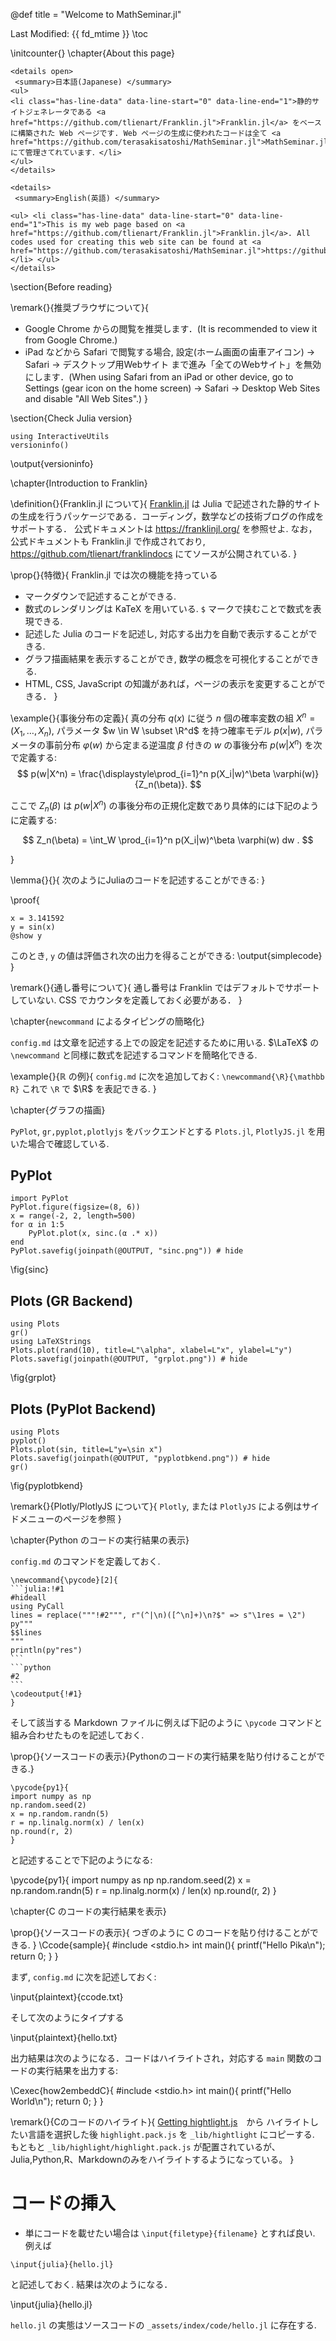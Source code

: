 @def title = "Welcome to MathSeminar.jl"

Last Modified: {{ fd_mtime }}
\toc <!-- table of contents -->

\initcounter{}
\chapter{About this page}

~~~
<details open>
 <summary>日本語(Japanese) </summary>
<ul>
<li class="has-line-data" data-line-start="0" data-line-end="1">静的サイトジェネレータである <a href="https://github.com/tlienart/Franklin.jl">Franklin.jl</a> をベースに構築された Web ページです. Web ページの生成に使われたコードは全て <a href="https://github.com/terasakisatoshi/MathSeminar.jl">MathSeminar.jl</a> にて管理さてれています．</li>
</ul>
</details>

<details>
 <summary>English(英語) </summary>

<ul> <li class="has-line-data" data-line-start="0" data-line-end="1">This is my web page based on <a href="https://github.com/tlienart/Franklin.jl">Franklin.jl</a>. All codes used for creating this web site can be found at <a href="https://github.com/terasakisatoshi/MathSeminar.jl">https://github.com/terasakisatoshi/MathSeminar.jl</a></li> </ul>
</details>
~~~

\section{Before reading}

\remark{}{推奨ブラウザについて}{
- Google Chrome からの閲覧を推奨します．(It is recommended to view it from Google Chrome.)
- iPad などから Safari で閲覧する場合, 設定(ホーム画面の歯車アイコン) -> Safari -> デスクトップ用Webサイト まで進み「全てのWebサイト」を無効にします．(When using Safari from an iPad or other device, go to Settings (gear icon on the home screen) -> Safari -> Desktop Web Sites and disable "All Web Sites".)
}

\section{Check Julia version}

```julia:versioninfo
using InteractiveUtils
versioninfo()
```

\output{versioninfo}

\chapter{Introduction to Franklin}

\definition{}{Franklin.jl について}{
[Franklin.jl](https://github.com/tlienart/Franklin.jl) は Julia で記述された静的サイトの生成を行うパッケージである．コーディング，数学などの技術ブログの作成をサポートする．
公式ドキュメントは https://franklinjl.org/ を参照せよ. なお，公式ドキュメントも Franklin.jl で作成されており, https://github.com/tlienart/franklindocs にてソースが公開されている.
}


\prop{}{特徴}{
Franklin.jl では次の機能を持っている
- マークダウンで記述することができる.
- 数式のレンダリングは KaTeX を用いている. `$` マークで挟むことで数式を表現できる.
- 記述した Julia のコードを記述し, 対応する出力を自動で表示することができる.
- グラフ描画結果を表示することができ, 数学の概念を可視化することができる.
- HTML, CSS, JavaScript の知識があれば，ページの表示を変更することができる．
}

\example{}{事後分布の定義}{
真の分布 $q(x)$ に従う $n$ 個の確率変数の組 $X^n = (X_1,\dots,X_n)$, パラメータ $w \in W \subset \R^d$ を持つ確率モデル $p(x|w)$, パラメータの事前分布 $\varphi(w)$ から定まる逆温度 $\beta$ 付きの $w$ の事後分布 $p(w|X^n)$ を次で定義する:
$$
p(w|X^n) = \frac{\displaystyle\prod_{i=1}^n p(X_i|w)^\beta \varphi(w)}{Z_n(\beta)}.
$$

ここで $Z_n(\beta)$ は $p(w|X^n)$ の事後分布の正規化定数であり具体的には下記のように定義する:

$$
Z_n(\beta) = \int_W \prod_{i=1}^n p(X_i|w)^\beta \varphi(w) dw .
$$

}

\lemma{}{}{
次のようにJuliaのコードを記述することができる:
}

\proof{
```julia:simplecode
x = 3.141592
y = sin(x)
@show y
```
このとき, `y` の値は評価され次の出力を得ることができる:
\output{simplecode}
}

\remark{}{通し番号について}{
    通し番号は Franklin ではデフォルトでサポートしていない. CSS でカウンタを定義しておく必要がある．
}

\chapter{`newcommand` によるタイピングの簡略化}

`config.md` は文章を記述する上での設定を記述するために用いる.
$\LaTeX$ の `\newcommand` と同様に数式を記述するコマンドを簡略化できる.

\example{}{$\mathbb{R}$ の例}{
`config.md` に次を追加しておく:
    ```
    \newcommand{\R}{\mathbb R}
    ```
これで `\R` で $\R$ を表記できる.
}




\chapter{グラフの描画}

`PyPlot`, `gr,pyplot,plotlyjs` をバックエンドとする `Plots.jl`, `PlotlyJS.jl` を用いた場合で確認している.

## PyPlot

```julia:pyplot1
import PyPlot
PyPlot.figure(figsize=(8, 6))
x = range(-2, 2, length=500)
for α in 1:5
    PyPlot.plot(x, sinc.(α .* x))
end
PyPlot.savefig(joinpath(@OUTPUT, "sinc.png")) # hide
```

\fig{sinc}

## Plots (GR Backend)

```julia:grplot
using Plots
gr()
using LaTeXStrings
Plots.plot(rand(10), title=L"\alpha", xlabel=L"x", ylabel=L"y")
Plots.savefig(joinpath(@OUTPUT, "grplot.png")) # hide
```

\fig{grplot}

## Plots (PyPlot Backend)

```julia:pyplot
using Plots
pyplot()
Plots.plot(sin, title=L"y=\sin x")
Plots.savefig(joinpath(@OUTPUT, "pyplotbkend.png")) # hide
gr()
```

\fig{pyplotbkend}

\remark{}{Plotly/PlotlyJS について}{
`Plotly`, または `PlotlyJS` による例はサイドメニューのページを参照
}

\chapter{Python のコードの実行結果の表示}

`config.md` のコマンドを定義しておく.

`````plaintext
\newcommand{\pycode}[2]{
```julia:!#1
#hideall
using PyCall
lines = replace("""!#2""", r"(^|\n)([^\n]+)\n?$" => s"\1res = \2")
py"""
$$lines
"""
println(py"res")
```
```python
#2
```
\codeoutput{!#1}
}
`````

そして該当する Markdown ファイルに例えば下記のように `\pycode` コマンドと組み合わせたものを記述しておく.

\prop{}{ソースコードの表示}{Pythonのコードの実行結果を貼り付けることができる.}


`````
\pycode{py1}{
import numpy as np
np.random.seed(2)
x = np.random.randn(5)
r = np.linalg.norm(x) / len(x)
np.round(r, 2)
}
`````

と記述することで下記のようになる:

\pycode{py1}{
import numpy as np
np.random.seed(2)
x = np.random.randn(5)
r = np.linalg.norm(x) / len(x)
np.round(r, 2)
}

\chapter{C のコードの実行結果を表示}

\prop{}{ソースコードの表示}{
つぎのように C のコードを貼り付けることができる.
}
\Ccode{sample}{
#include <stdio.h>
int main(){
    printf("Hello Pika\n");
    return 0;
}
}


まず, `config.md` に次を記述しておく:

\input{plaintext}{ccode.txt}

そして次のようにタイプする

\input{plaintext}{hello.txt}

出力結果は次のようになる．コードはハイライトされ，対応する `main` 関数のコードの実行結果を出力する:

\Cexec{how2embeddC}{
#include <stdio.h>
int main(){
    printf("Hello World\n");
    return 0;
}
}

\remark{}{Cのコードのハイライト}{
	[Getting hightlight.js](https://highlightjs.org/download/)　から ハイライトしたい言語を選択した後 `highlight.pack.js` を `_lib/hightlight` にコピーする. もともと `_lib/highlight/highlight.pack.js` が配置されているが、Julia,Python,R、Markdownのみをハイライトするようになっている。
}

# コードの挿入

- 単にコードを載せたい場合は `\input{filetype}{filename}` とすれば良い. 例えば

```plaintext
\input{julia}{hello.jl}
```

と記述しておく. 結果は次のようになる．

\input{julia}{hello.jl}

`hello.jl` の実態はソースコードの `_assets/index/code/hello.jl` に存在する.

